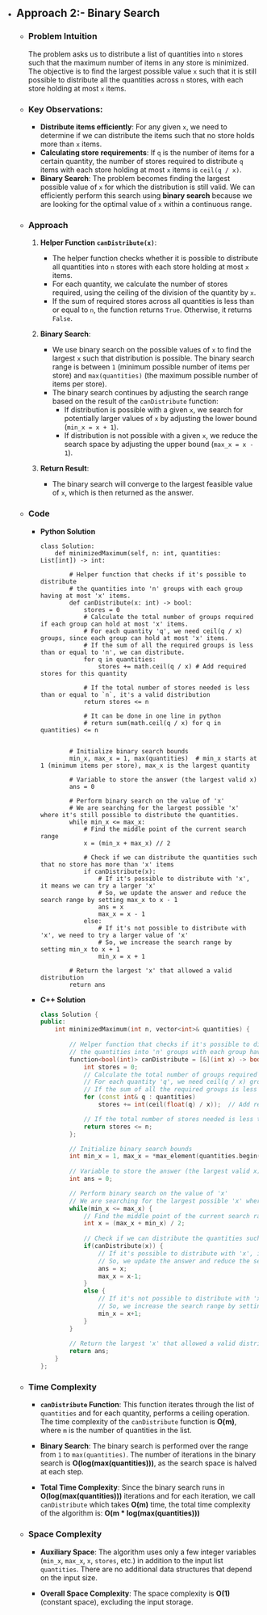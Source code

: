- ## Approach 2:- Binary Search
    - ### Problem Intuition
        The problem asks us to distribute a list of quantities into `n` stores such that the maximum number of items in any store is minimized. The objective is to find the largest possible value `x` such that it is still possible to distribute all the quantities across `n` stores, with each store holding at most `x` items.

    - ### Key Observations:
        - **Distribute items efficiently**: For any given `x`, we need to determine if we can distribute the items such that no store holds more than `x` items.
        - **Calculating store requirements**: If `q` is the number of items for a certain quantity, the number of stores required to distribute `q` items with each store holding at most `x` items is `ceil(q / x)`. 
        - **Binary Search**: The problem becomes finding the largest possible value of `x` for which the distribution is still valid. We can efficiently perform this search using **binary search** because we are looking for the optimal value of `x` within a continuous range.

    - ### Approach
        1. **Helper Function `canDistribute(x)`**:
            - The helper function checks whether it is possible to distribute all quantities into `n` stores with each store holding at most `x` items.
            - For each quantity, we calculate the number of stores required, using the ceiling of the division of the quantity by `x`.
            - If the sum of required stores across all quantities is less than or equal to `n`, the function returns `True`. Otherwise, it returns `False`.

        2. **Binary Search**:
            - We use binary search on the possible values of `x` to find the largest `x` such that distribution is possible. The binary search range is between `1` (minimum possible number of items per store) and `max(quantities)` (the maximum possible number of items per store).
            - The binary search continues by adjusting the search range based on the result of the `canDistribute` function:
                - If distribution is possible with a given `x`, we search for potentially larger values of `x` by adjusting the lower bound (`min_x = x + 1`).
                - If distribution is not possible with a given `x`, we reduce the search space by adjusting the upper bound (`max_x = x - 1`).

        3. **Return Result**:
            - The binary search will converge to the largest feasible value of `x`, which is then returned as the answer.

    - ### Code
        - **Python Solution**

            ```python3 []
            class Solution:
                def minimizedMaximum(self, n: int, quantities: List[int]) -> int:
                    
                    # Helper function that checks if it's possible to distribute
                    # the quantities into 'n' groups with each group having at most 'x' items.
                    def canDistribute(x: int) -> bool:
                        stores = 0
                        # Calculate the total number of groups required if each group can hold at most 'x' items.
                        # For each quantity 'q', we need ceil(q / x) groups, since each group can hold at most 'x' items.
                        # If the sum of all the required groups is less than or equal to 'n', we can distribute.            
                        for q in quantities:
                            stores += math.ceil(q / x) # Add required stores for this quantity

                        # If the total number of stores needed is less than or equal to `n`, it's a valid distribution
                        return stores <= n
                        
                        # It can be done in one line in python
                        # return sum(math.ceil(q / x) for q in quantities) <= n


                    # Initialize binary search bounds
                    min_x, max_x = 1, max(quantities)  # min_x starts at 1 (minimum items per store), max_x is the largest quantity
                    
                    # Variable to store the answer (the largest valid x)
                    ans = 0

                    # Perform binary search on the value of 'x'
                    # We are searching for the largest possible 'x' where it's still possible to distribute the quantities.
                    while min_x <= max_x:
                        # Find the middle point of the current search range
                        x = (min_x + max_x) // 2

                        # Check if we can distribute the quantities such that no store has more than 'x' items
                        if canDistribute(x):
                            # If it's possible to distribute with 'x', it means we can try a larger 'x'
                            # So, we update the answer and reduce the search range by setting max_x to x - 1
                            ans = x
                            max_x = x - 1
                        else:
                            # If it's not possible to distribute with 'x', we need to try a larger value of 'x'
                            # So, we increase the search range by setting min_x to x + 1
                            min_x = x + 1

                    # Return the largest 'x' that allowed a valid distribution
                    return ans
            ```

        - **C++ Solution**

            ```cpp []
            class Solution {
            public:
                int minimizedMaximum(int n, vector<int>& quantities) {
                    
                    // Helper function that checks if it's possible to distribute
                    // the quantities into 'n' groups with each group having at most 'x' items.
                    function<bool(int)> canDistribute = [&](int x) -> bool {
                        int stores = 0;
                        // Calculate the total number of groups required if each group can hold at most 'x' items.
                        // For each quantity 'q', we need ceil(q / x) groups, since each group can hold at most 'x' items.
                        // If the sum of all the required groups is less than or equal to 'n', we can distribute.
                        for (const int& q : quantities)
                            stores += int(ceil(float(q) / x));  // Add required stores for this quantity

                        // If the total number of stores needed is less than or equal to `n`, it's a valid distribution
                        return stores <= n;
                    };

                    // Initialize binary search bounds
                    int min_x = 1, max_x = *max_element(quantities.begin(), quantities.end());
                    
                    // Variable to store the answer (the largest valid x)
                    int ans = 0;

                    // Perform binary search on the value of 'x'
                    // We are searching for the largest possible 'x' where it's still possible to distribute the quantities.
                    while(min_x <= max_x) {
                        // Find the middle point of the current search range
                        int x = (max_x + min_x) / 2;
                        
                        // Check if we can distribute the quantities such that no store has more than 'x' items
                        if(canDistribute(x)) {
                            // If it's possible to distribute with 'x', it means we can try a larger 'x'
                            // So, we update the answer and reduce the search range by setting max_x to x - 1
                            ans = x;
                            max_x = x-1;
                        }
                        else {
                            // If it's not possible to distribute with 'x', we need to try a larger value of 'x'
                            // So, we increase the search range by setting min_x to x + 1
                            min_x = x+1;
                        }
                    }
                    
                    // Return the largest 'x' that allowed a valid distribution
                    return ans;
                }
            };
            ```

    - ### Time Complexity
        - **`canDistribute` Function**: This function iterates through the list of `quantities` and for each quantity, performs a ceiling operation. The time complexity of the `canDistribute` function is **O(m)**, where `m` is the number of quantities in the list.

        - **Binary Search**: The binary search is performed over the range from `1` to `max(quantities)`. The number of iterations in the binary search is **O(log(max(quantities)))**, as the search space is halved at each step.

        - **Total Time Complexity**: Since the binary search runs in **O(log(max(quantities)))** iterations and for each iteration, we call `canDistribute` which takes **O(m)** time, the total time complexity of the algorithm is: **O(m * log(max(quantities)))**

    - ### Space Complexity
        - **Auxiliary Space**: The algorithm uses only a few integer variables (`min_x`, `max_x`, `x`, `stores`, etc.) in addition to the input list `quantities`. There are no additional data structures that depend on the input size.

        - **Overall Space Complexity**: The space complexity is **O(1)** (constant space), excluding the input storage.